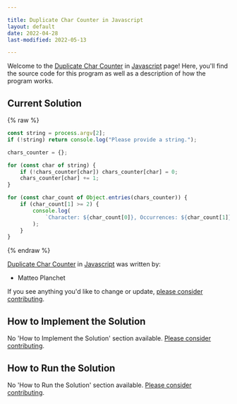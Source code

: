 ```yaml
---

title: Duplicate Char Counter in Javascript
layout: default
date: 2022-04-28
last-modified: 2022-05-13

---
```


Welcome to the [Duplicate Char Counter](https://sampleprograms.io/projects/duplicate-char-counter) in [Javascript](https://sampleprograms.io/languages/javascript) page! Here, you'll find the source code for this program as well as a description of how the program works.

## Current Solution

{% raw %}

```javascript
const string = process.argv[2];
if (!string) return console.log("Please provide a string.");

chars_counter = {};

for (const char of string) {
    if (!chars_counter[char]) chars_counter[char] = 0;
    chars_counter[char] += 1;
}

for (const char_count of Object.entries(chars_counter)) {
    if (char_count[1] >= 2) {
        console.log(
            `Character: ${char_count[0]}, Occurrences: ${char_count[1]}`
        );
    }
}
```

{% endraw %}

[Duplicate Char Counter](https://sampleprograms.io/projects/duplicate-char-counter) in [Javascript](https://sampleprograms.io/languages/javascript) was written by:

- Matteo Planchet

If you see anything you'd like to change or update, [please consider contributing](https://github.com/TheRenegadeCoder/sample-programs).

## How to Implement the Solution

No 'How to Implement the Solution' section available. [Please consider contributing](https://github.com/TheRenegadeCoder/sample-programs-website).

## How to Run the Solution

No 'How to Run the Solution' section available. [Please consider contributing](https://github.com/TheRenegadeCoder/sample-programs-website).